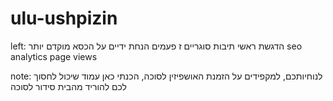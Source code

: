 # ulu-ushpizin

left:
הדגשת ראשי תיבות
סוגריים
ז פעמים
הנחת ידיים על הכסא מוקדם יותר
seo
analytics page views


note:
לנוחיותכם, למקפידים על הזמנת האושפיזין לסוכה, הכנתי כאן עמוד שיכול לחסוך לכם להוריד מהבית סידור לסוכה
